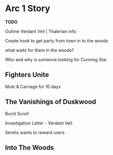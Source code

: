 # Arc 1 Story

**TODO**

Outline Verdant Veil | Thalerian info

Create hook to get party from town in to the woods

what waits for them in the woods?

Who and why is someone looking for Cunning Star

## Fighters Unite

Mule & Carriage for 10 days

## The Vanishings of Duskwood

Burnt Scroll

Investigation Letter - Verdant Veil

<!-- START HERE (After they discuss Dream / Verdant Veil) -->

Serelis wants to reward users

## Into The Woods